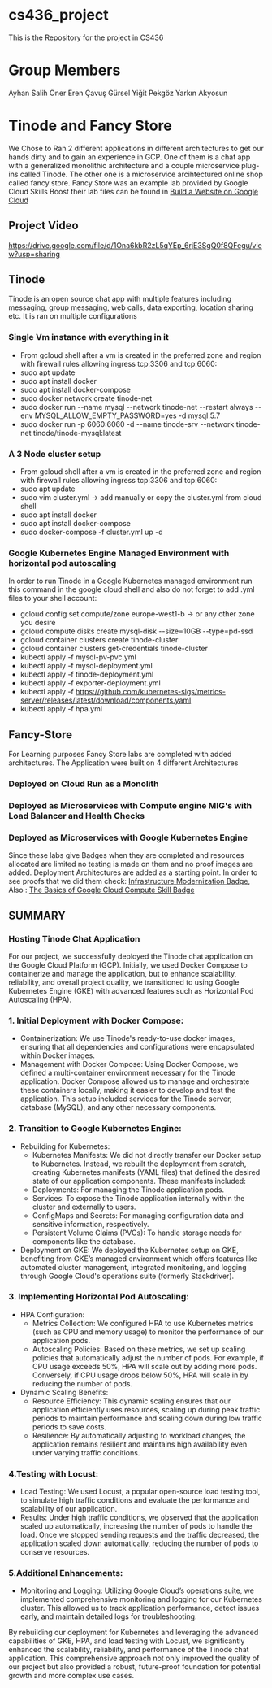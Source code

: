 # cs436_project
This is the Repository for the project in CS436
# Group Members 
  Ayhan Salih Öner
  Eren Çavuş
  Gürsel Yiğit Pekgöz
  Yarkın Akyosun

# Tinode and Fancy Store 
We Chose to Ran 2 different applications in different architectures to get our hands dirty and to gain an experience in GCP.
One of them is a chat app with a generalized monolithic architecture and a couple microservice plug-ins called Tinode.
The other one is a microservice arcihtectured online shop called fancy store. Fancy Store was an example lab provided by Google Cloud Skills Boost their lab files can be found in [Build a Website on Google Cloud](https://www.cloudskillsboost.google/course_templates/638)

## Project Video
https://drive.google.com/file/d/1Ona6kbR2zL5qYEp_6rjE3SgQ0f8QFegu/view?usp=sharing

## Tinode
Tinode is an open source chat app with multiple features including messaging, group messaging, web calls, data exporting, location sharing etc.
It is ran on multiple configurations

### Single Vm instance with everything in it
- From gcloud shell after a vm is created in the preferred zone and region with firewall rules allowing ingress tcp:3306 and tcp:6060:
- sudo apt update
- sudo apt install docker
- sudo apt install docker-compose
- sudo docker network create tinode-net
- sudo docker run --name mysql --network tinode-net --restart always --env MYSQL_ALLOW_EMPTY_PASSWORD=yes -d mysql:5.7
- sudo docker run -p 6060:6060 -d --name tinode-srv --network tinode-net tinode/tinode-mysql:latest

### A 3 Node cluster setup
- From gcloud shell after a vm is created in the preferred zone and region with firewall rules allowing ingress tcp:3306 and tcp:6060:
- sudo apt update
- sudo vim cluster.yml -> add manually or copy the cluster.yml from cloud shell
- sudo apt install docker
- sudo apt install docker-compose
- sudo docker-compose -f cluster.yml up -d

### Google Kubernetes Engine Managed Environment with horizontal pod autoscaling

In order to run Tinode in a Google Kubernetes managed environment run this command in the google cloud shell and also do not forget to add .yml files to your shell account:

- gcloud config set compute/zone europe-west1-b  -> or any other zone you desire
- gcloud compute disks create mysql-disk --size=10GB --type=pd-ssd
- gcloud container clusters create tinode-cluster
- gcloud container clusters get-credentials tinode-cluster
- kubectl apply -f mysql-pv-pvc.yml
- kubectl apply -f mysql-deployment.yml
- kubectl apply -f tinode-deployment.yml
- kubectl apply -f exporter-deployment.yml
- kubectl apply -f https://github.com/kubernetes-sigs/metrics-server/releases/latest/download/components.yaml
- kubectl apply -f hpa.yml

## Fancy-Store
For Learning purposes Fancy Store labs are completed with added architectures. The Application were built on 4 different Architectures

### Deployed on Cloud Run as a Monolith

### Deployed as Microservices with Compute engine MIG's with Load Balancer and Health Checks

### Deployed as Microservices with Google Kubernetes Engine 

Since these labs give Badges when they are completed and resources allocated are limited no testing is made on them and no proof images are added. Deployment Architectures are added as a starting point. In order to see proofs that we did them check: [Infrastructure Modernization Badge](https://www.credly.com/badges/c422b6ea-c22f-44cf-b9ba-b91758a21e2d/public_url), Also : [The Basics of Google Cloud Compute Skill Badge](https://www.credly.com/badges/c67da24a-c8fa-4a05-a076-669d2ed5efb3/public_url)

## SUMMARY

### Hosting Tinode Chat Application
For our project, we successfully deployed the Tinode chat application on the Google Cloud Platform (GCP). Initially, we used Docker Compose to containerize and manage the application, but to enhance scalability, reliability, and overall project quality, we transitioned to using Google Kubernetes Engine (GKE) with advanced features such as Horizontal Pod Autoscaling (HPA).


### 1. Initial Deployment with Docker Compose:
- Containerization: We use Tinode's ready-to-use docker images, ensuring that all dependencies and configurations were encapsulated within Docker images.
- Management with Docker Compose: Using Docker Compose, we defined a multi-container environment necessary for the Tinode application. Docker Compose allowed us to manage and orchestrate these containers locally, making it easier to develop and test the application. This setup included services for the Tinode server, database (MySQL), and any other necessary components.

### 2. Transition to Google Kubernetes Engine:
- Rebuilding for Kubernetes:
  - Kubernetes Manifests: We did not directly transfer our Docker setup to Kubernetes. Instead, we rebuilt the deployment from scratch, creating Kubernetes         manifests (YAML files) that defined the desired state of our application components. These manifests included:
  - Deployments: For managing the Tinode application pods.
  - Services: To expose the Tinode application internally within the cluster and externally to users.
  - ConfigMaps and Secrets: For managing configuration data and sensitive information, respectively.
  - Persistent Volume Claims (PVCs): To handle storage needs for components like the database.
- Deployment on GKE: We deployed the Kubernetes setup on GKE, benefiting from GKE’s managed environment which offers features like automated cluster management, integrated monitoring, and logging through Google Cloud's operations suite (formerly Stackdriver).

### 3. Implementing Horizontal Pod Autoscaling:
- HPA Configuration:
  - Metrics Collection: We configured HPA to use Kubernetes metrics (such as CPU and memory usage) to monitor the performance of our application pods.
  - Autoscaling Policies: Based on these metrics, we set up scaling policies that automatically adjust the number of pods. For example, if CPU usage exceeds       50%, HPA will scale out by adding more pods. Conversely, if CPU usage drops below 50%, HPA will scale in by reducing the number of pods.
- Dynamic Scaling Benefits:
  - Resource Efficiency: This dynamic scaling ensures that our application efficiently uses resources, scaling up during peak traffic periods to maintain           performance and scaling down during low traffic periods to save costs.
  - Resilience: By automatically adjusting to workload changes, the application remains resilient and maintains high availability even under varying traffic conditions.

### 4.Testing with Locust:
- Load Testing: We used Locust, a popular open-source load testing tool, to simulate high traffic conditions and evaluate the performance and scalability of our application.
- Results: Under high traffic conditions, we observed that the application scaled up automatically, increasing the number of pods to handle the load. Once we stopped sending requests and the traffic decreased, the application scaled down automatically, reducing the number of pods to conserve resources.
 
### 5.Additional Enhancements:
- Monitoring and Logging: Utilizing Google Cloud’s operations suite, we implemented comprehensive monitoring and logging for our Kubernetes cluster. This allowed us to track application performance, detect issues early, and maintain detailed logs for troubleshooting.

By rebuilding our deployment for Kubernetes and leveraging the advanced capabilities of GKE, HPA, and load testing with Locust, we significantly enhanced the scalability, reliability, and performance of the Tinode chat application. This comprehensive approach not only improved the quality of our project but also provided a robust, future-proof foundation for potential growth and more complex use cases.
